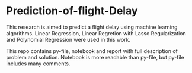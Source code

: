 # Prediction-of-flight-Delay
This research is aimed to predict a flight delay using machine learning algorithms. Linear Regression, Linear Regretion with Lasso Regularization and Polynomial Regression were used in this work.

This repo contains py-file, notebook and report with full description of problem and solution. Notebook is more readable than py-file, but py-file includes many comments.

